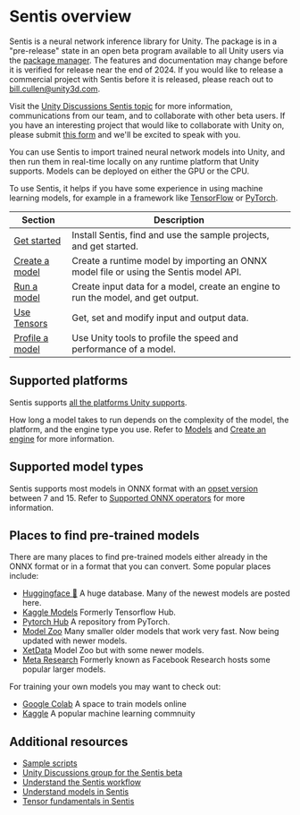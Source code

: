 # Sentis overview

Sentis is a neural network inference library for Unity. The package is in a "pre-release" state in an open beta program available to all Unity users via the [package manager](https://tinyurl.com/4eun48fb). The features and documentation may change before it is verified for release near the end of 2024. If you would like to release a commercial project with Sentis before it is released, please reach out to [bill.cullen@unity3d.com](mailto:bill.cullen@unity3d.com).

Visit the [Unity Discussions Sentis topic](https://discussions.unity.com/c/10) for more information, communications from our team, and to collaborate with other beta users. If you have an interesting project that would like to collaborate with Unity on, please submit [this form](https://create.unity.com/sentis-project-submission) and we'll be excited to speak with you.

You can use Sentis to import trained neural network models into Unity, and then run them in real-time locally on any runtime platform that Unity supports. Models can be deployed on either the GPU or the CPU.

To use Sentis, it helps if you have some experience in using machine learning models, for example in a framework like [TensorFlow](https://www.tensorflow.org/) or [PyTorch](https://pytorch.org/).

|Section|Description|
|-|-|
|[Get started](get-started.md)|Install Sentis, find and use the sample projects, and get started.|
|[Create a model](create-a-model.md)|Create a runtime model by importing an ONNX model file or using the Sentis model API.|
|[Run a model](run-an-imported-model.md)|Create input data for a model, create an engine to run the model, and get output.|
|[Use Tensors](use-tensors.md)|Get, set and modify input and output data.|
|[Profile a model](profile-a-model.md)|Use Unity tools to profile the speed and performance of a model.|

## Supported platforms

Sentis supports [all the platforms Unity supports](https://docs.unity3d.com/Documentation/Manual/PlatformSpecific.html).

How long a model takes to run depends on the complexity of the model, the platform, and the engine type you use. Refer to [Models](models-concept.md) and [Create an engine](create-an-engine.md) for more information.

## Supported model types

Sentis supports most models in ONNX format with an [opset version](https://github.com/onnx/onnx/blob/main/docs/Versioning.md#released-versions) between 7 and 15. Refer to [Supported ONNX operators](supported-operators.md) for more information.

## Places to find pre-trained models
There are many places to find pre-trained models either already in the ONNX format or in a format that you can convert. Some popular places include:
* [Huggingface 🤗](https://huggingface.co/models) A huge database. Many of the newest models are posted here.
* [Kaggle Models](https://www.kaggle.com/models) Formerly Tensorflow Hub.
* [Pytorch Hub](https://pytorch.org/hub/) A repository from PyTorch.
* [Model Zoo](https://github.com/onnx/models) Many smaller older models that work very fast. Now being updated with newer models.
* [XetData](https://github.com/xetdata/onnx-models) Model Zoo but with some newer models.
* [Meta Research](https://github.com/facebookresearch) Formerly known as Facebook Research hosts some popular larger models.

For training your own models you may want to check out:
* [Google Colab](https://colab.research.google.com/) A space to train models online
* [Kaggle](https://www.kaggle.com/) A popular machine learning commnuity

## Additional resources

- [Sample scripts](package-samples.md)
- [Unity Discussions group for the Sentis beta](https://discussions.unity.com/c/10)
- [Understand the Sentis workflow](understand-sentis-workflow.md)
- [Understand models in Sentis](models-concept.md)
- [Tensor fundamentals in Sentis](tensor-fundamentals.md)

